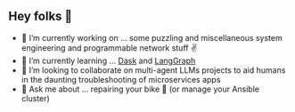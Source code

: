 ## Hey folks 👋

<!--
**alessandrocornacchia/alessandrocornacchia** is a ✨ _special_ ✨ repository because its `README.md` (this file) appears on your GitHub profile.

Here are some ideas to get you started:
-->

- 🔭 I’m currently working on ... some puzzling and miscellaneous system engineering and programmable network stuff :v:
- 🌱 I’m currently learning ... [Dask](https://docs.dask.org/en/stable/) and [LangGraph](https://langchain-ai.github.io/langgraph/)
- 👯 I’m looking to collaborate on multi-agent LLMs projects to aid humans in the daunting troubleshooting of microservices apps
- 💬 Ask me about ... repairing your bike :bicyclist: (or manage your Ansible cluster) 

